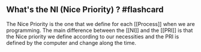 ## What's the NI (Nice Priority) ? #flashcard

The Nice Priority is the one that we define for each [[Process]] when we are programming. The main difference between the [[NI]] and the [[PRI]] is that the Nice priority we define according to our necessities and the PRI is defined by the computer and change along the time.
<!--ID: 1680915984098-->
